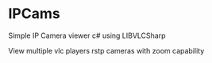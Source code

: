 # IPCams
Simple IP Camera viewer
c# using LIBVLCSharp

View multiple vlc players rstp cameras with zoom capability
